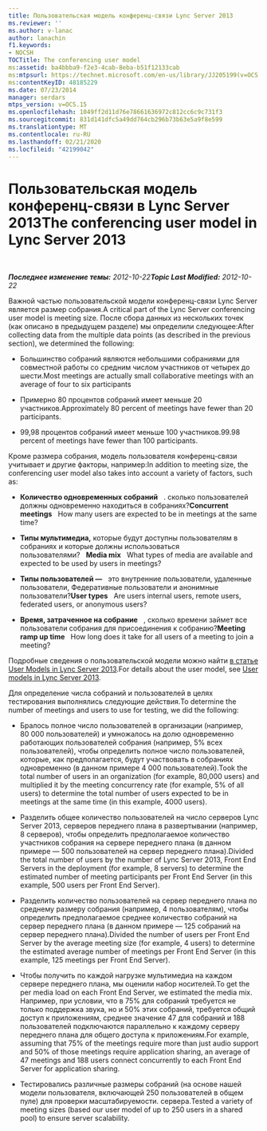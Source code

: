 ```yaml
---
title: Пользовательская модель конференц-связи Lync Server 2013
ms.reviewer: ''
ms.author: v-lanac
author: lanachin
f1.keywords:
- NOCSH
TOCTitle: The conferencing user model
ms:assetid: ba4bbba9-f2e3-4cab-8eba-b51f12133cab
ms:mtpsurl: https://technet.microsoft.com/en-us/library/JJ205199(v=OCS.15)
ms:contentKeyID: 48185229
ms.date: 07/23/2014
manager: serdars
mtps_version: v=OCS.15
ms.openlocfilehash: 1049ff2d11d76e78661636972c812cc6c9c731f3
ms.sourcegitcommit: 831d141dfc5a49dd764cb296b73b63e5a9f8e599
ms.translationtype: MT
ms.contentlocale: ru-RU
ms.lasthandoff: 02/21/2020
ms.locfileid: "42199042"
---
```

<div data-xmlns="http://www.w3.org/1999/xhtml">

<div class="topic" data-xmlns="http://www.w3.org/1999/xhtml" data-msxsl="urn:schemas-microsoft-com:xslt" data-cs="https://msdn.microsoft.com/">

<div data-asp="https://msdn2.microsoft.com/asp">

# <a name="the-conferencing-user-model-in-lync-server-2013"></a><span data-ttu-id="e3667-102">Пользовательская модель конференц-связи в Lync Server 2013</span><span class="sxs-lookup"><span data-stu-id="e3667-102">The conferencing user model in Lync Server 2013</span></span>

</div>

<div id="mainSection">

<div id="mainBody">

<span> </span>

<span data-ttu-id="e3667-103">_**Последнее изменение темы:** 2012-10-22_</span><span class="sxs-lookup"><span data-stu-id="e3667-103">_**Topic Last Modified:** 2012-10-22_</span></span>

<span data-ttu-id="e3667-104">Важной частью пользовательской модели конференц-связи Lync Server является размер собрания.</span><span class="sxs-lookup"><span data-stu-id="e3667-104">A critical part of the Lync Server conferencing user model is meeting size.</span></span> <span data-ttu-id="e3667-105">После сбора данных из нескольких точек (как описано в предыдущем разделе) мы определили следующее:</span><span class="sxs-lookup"><span data-stu-id="e3667-105">After collecting data from the multiple data points (as described in the previous section), we determined the following:</span></span>

  - <span data-ttu-id="e3667-106">Большинство собраний являются небольшими собраниями для совместной работы со средним числом участников от четырех до шести.</span><span class="sxs-lookup"><span data-stu-id="e3667-106">Most meetings are actually small collaborative meetings with an average of four to six participants</span></span>

  - <span data-ttu-id="e3667-107">Примерно 80 процентов собраний имеет меньше 20 участников.</span><span class="sxs-lookup"><span data-stu-id="e3667-107">Approximately 80 percent of meetings have fewer than 20 participants.</span></span>

  - <span data-ttu-id="e3667-108">99,98 процентов собраний имеет меньше 100 участников.</span><span class="sxs-lookup"><span data-stu-id="e3667-108">99.98 percent of meetings have fewer than 100 participants.</span></span>

<span data-ttu-id="e3667-109">Кроме размера собрания, модель пользователя конференц-связи учитывает и другие факторы, например:</span><span class="sxs-lookup"><span data-stu-id="e3667-109">In addition to meeting size, the conferencing user model also takes into account a variety of factors, such as:</span></span>

  - <span data-ttu-id="e3667-110">**Количество одновременных собраний**   . сколько пользователей должны одновременно находиться в собраниях?</span><span class="sxs-lookup"><span data-stu-id="e3667-110">**Concurrent meetings**   How many users are expected to be in meetings at the same time?</span></span>

  - <span data-ttu-id="e3667-111">**Типы мультимедиа,** которые будут доступны пользователям в собраниях и которые должны использоваться пользователями?   </span><span class="sxs-lookup"><span data-stu-id="e3667-111">**Media mix**   What types of media are available and expected to be used by users in meetings?</span></span>

  - <span data-ttu-id="e3667-112">**Типы пользователей —**   это внутренние пользователи, удаленные пользователи, Федеративные пользователи и анонимные пользователи?</span><span class="sxs-lookup"><span data-stu-id="e3667-112">**User types**   Are users internal users, remote users, federated users, or anonymous users?</span></span>

  - <span data-ttu-id="e3667-113">**Время, затраченное на собрание**   , сколько времени займет все пользователи собрания для присоединения к собранию?</span><span class="sxs-lookup"><span data-stu-id="e3667-113">**Meeting ramp up time**   How long does it take for all users of a meeting to join a meeting?</span></span>

<span data-ttu-id="e3667-114">Подробные сведения о пользовательской модели можно найти [в статье User Models in Lync Server 2013](lync-server-2013-user-models.md).</span><span class="sxs-lookup"><span data-stu-id="e3667-114">For details about the user model, see [User models in Lync Server 2013](lync-server-2013-user-models.md).</span></span>

<span data-ttu-id="e3667-115">Для определение числа собраний и пользователей в целях тестирования выполнялись следующие действия.</span><span class="sxs-lookup"><span data-stu-id="e3667-115">To determine the number of meetings and users to use for testing, we did the following:</span></span>

  - <span data-ttu-id="e3667-116">Бралось полное число пользователей в организации (например, 80 000 пользователей) и умножалось на долю одновременно работающих пользователей собрания (например, 5% всех пользователей), чтобы определить полное число пользователей, которые, как предполагается, будут участвовать в собраниях одновременно (в данном примере 4 000 пользователей).</span><span class="sxs-lookup"><span data-stu-id="e3667-116">Took the total number of users in an organization (for example, 80,000 users) and multiplied it by the meeting concurrency rate (for example, 5% of all users) to determine the total number of users expected to be in meetings at the same time (in this example, 4000 users).</span></span>

  - <span data-ttu-id="e3667-117">Разделить общее количество пользователей на число серверов Lync Server 2013, серверов переднего плана в развертывании (например, 8 серверов), чтобы определить предполагаемое количество участников собрания на сервере переднего плана (в данном примере — 500 пользователей на сервер переднего плана).</span><span class="sxs-lookup"><span data-stu-id="e3667-117">Divided the total number of users by the number of Lync Server 2013, Front End Servers in the deployment (for example, 8 servers) to determine the estimated number of meeting participants per Front End Server (in this example, 500 users per Front End Server).</span></span>

  - <span data-ttu-id="e3667-118">Разделить количество пользователей на сервер переднего плана по среднему размеру собрания (например, 4 пользователям), чтобы определить предполагаемое среднее количество собраний на сервер переднего плана (в данном примере — 125 собраний на сервер переднего плана).</span><span class="sxs-lookup"><span data-stu-id="e3667-118">Divided the number of users per Front End Server by the average meeting size (for example, 4 users) to determine the estimated average number of meetings per Front End Server (in this example, 125 meetings per Front End Server).</span></span>

  - <span data-ttu-id="e3667-119">Чтобы получить по каждой нагрузке мультимедиа на каждом сервере переднего плана, мы оценили набор носителей.</span><span class="sxs-lookup"><span data-stu-id="e3667-119">To get the per media load on each Front End Server, we estimated the media mix.</span></span> <span data-ttu-id="e3667-120">Например, при условии, что в 75% для собраний требуется не только поддержка звука, но и 50% этих собраний, требуется общий доступ к приложениям, среднее значение 47 для собраний и 188 пользователей подключаются параллельно к каждому серверу переднего плана для общего доступа к приложениям.</span><span class="sxs-lookup"><span data-stu-id="e3667-120">For example, assuming that 75% of the meetings require more than just audio support and 50% of those meetings require application sharing, an average of 47 meetings and 188 users connect concurrently to each Front End Server for application sharing.</span></span>

  - <span data-ttu-id="e3667-121">Тестировались различные размеры собраний (на основе нашей модели пользователя, включающей 250 пользователей в общем пуле) для проверки масштабируемости. сервера.</span><span class="sxs-lookup"><span data-stu-id="e3667-121">Tested a variety of meeting sizes (based our user model of up to 250 users in a shared pool) to ensure server scalability.</span></span>

</div>

<span> </span>

</div>

</div>

</div>

